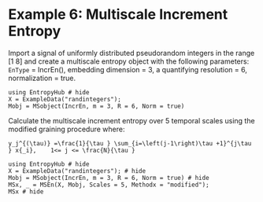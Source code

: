 # Example 6: Multiscale Increment Entropy

Import a signal of uniformly distributed pseudorandom integers in the range [1 8] and
create a multiscale entropy object with the following parameters:
`EnType` = IncrEn(), embedding dimension = 3, a quantifying resolution = 6, normalization = true.

```@example
using EntropyHub # hide
X = ExampleData("randintegers");
Mobj = MSobject(IncrEn, m = 3, R = 6, Norm = true)
```

Calculate the multiscale increment entropy over 5 temporal scales using the modified
graining procedure where:

``y_j^{(\tau)} =\frac{1}{\tau } \sum_{i=\left(j-1\right)\tau +1}^{j\tau } x{_i},    1<= j <= \frac{N}{\tau }``



```@example
using EntropyHub # hide
X = ExampleData("randintegers"); # hide
Mobj = MSobject(IncrEn, m = 3, R = 6, Norm = true) # hide
MSx, _ = MSEn(X, Mobj, Scales = 5, Methodx = "modified");
MSx # hide
```